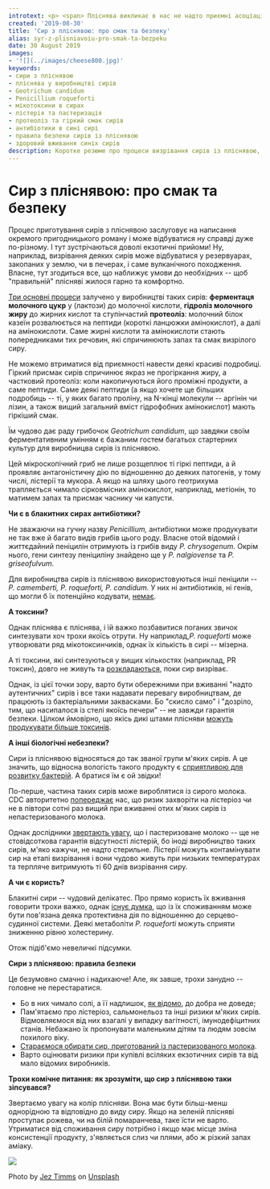 ```yaml
---
introtext: <p> <span> Пліснява викликає в нас не надто приємні асоціації. Але тільки якщо це не шматок гарного рокфору із келихом гарного вина. Чим ця пліснява відрізняється від тієї, що у погребі на стіні, чи можна використати шмат такого сиру, як антибіотик (пеніцили ж!), як зрозуміти, що сир з пліснявою вже зіпсувався, та коли сир з пліснявою ліпше взагалі не їсти?</span></p>
created: '2019-08-30'
title: 'Сир з пліснявою: про смак та безпеку'
alias: syr-z-plisniavoiu-pro-smak-ta-bezpeku
date: 30 August 2019
images:
- '![](../images/cheese800.jpg)'
keywords:
- сири з пліснявою
- пліснява у виробництві сирів
- Geotrichum candidum
- Penicillium roqueforti
- мікотоксини в сирах
- лістерія та пастеризація
- протеоліз та гіркий смак сирів
- антибіотики в сині сирі
- правила безпеки сирів із пліснявою
- здоровий вживання синіх сирів
description: Коротке резюме про процеси визрівання сирів із пліснявою, потенційні токсини та антибіотики, біологічні ризики та рекомендації з безпеки при споживанні.
---
```


# Сир з пліснявою: про смак та безпеку

Процес приготування сирів з пліснявою заслуговує на написання окремого пригодницького роману і може відбуватися ну справді дуже по-різному. І тут зустрічаються доволі екзотичні прийоми! Ну, наприклад, визрівання деяких сирів може відбуватися у резервуарах, закопаних у землю, чи в печерах, і саме вулканічного походження. Власне, тут згодиться все, що наближує умови до необхідних -- щоб "правильній" плісняві жилося гарно та комфортно.

[Три основні процеси](https://www.asmscience.org/docserver/fulltext/microbiolspec/1/1/CM-0005-12.pdf?expires=1566910075&id=id&accname=guest&checksum=34059E7D3120D6793F1644B9B939CFD6) залучено у виробництві таких сирів: **ферментаця молочного цукр** у (лактози) до молочної кислоти, **гідроліз молочного жиру** до жирних кислот та ступінчастий **протеоліз**: молочний білок казеїн розвалюється на пептиди (короткі ланцюжки амінокислот), а далі на амінокислоти. Саме жирні кислоти та амінокислоти стають попередниками тих речовин, які спричинюють запах та смак визрілого сиру.

Не можемо втриматися від приємності навести деякі красиві подробиці. Гіркий присмак сирів спричинює якраз не прогіркання жиру, а частковий протеоліз: коли накопичуються його проміжні продукти, а саме пептиди. Саме деякі пептиди (а якщо хочете ще більших подробиць -- ті, у яких багато проліну, на N-кінці молекули -- аргінін чи лізин, а також вищий загальний вміст гідрофобних амінокислот) мають гіркіший смак.

Їм чудово дає раду грибочок *Geotrichum candidum*, що завдяки своїм ферментативним умінням є бажаним гостем багатьох стартерних культур для виробницва сирів із пліснявою.

Цей мікроскопічний гриб не лише розщеплює ті гіркі пептиди, а й проявляє антагоністичну дію по відношенню до деяких патогенів, у тому числі, лістерії та мукора. А якщо на шляху цього геотрихума трапляється чимало сірковмісних амінокислот, наприклад, метіонін, то матимем запах та присмак часнику чи капусти.

**Чи є в блакитних сирах антибіотики?**

Не зважаючи на гучну назву *Penicillium,* антибіотики може продукувати не так вже й багато видів грибів цього роду. Власне отой відомий і життєдайний пеніцилін отримують із грибів виду *P. chrysogenum.* Окрім нього, гени синтезу пеніциліну знайдено ще у *P. nalgiovense* та *P. griseofulvum.*

Для виробництва сирів із пліснявою використовуються інші пеніцили -- *P. camemberti,* *P. roqueforti, P. candidum.* У них ні антибіотиків, ні генів, що могли б їх потенційно кодувати, [немає](https://www.ncbi.nlm.nih.gov/pmc/articles/PMC123731/)*.*

**А токсини?**

Однак пліснява є пліснява, і їй важко позбавитися поганих звичок синтезувати хоч трохи якоїсь отрути. Ну наприклад,*P. roqueforti* може утворювати ряд мікотоксинчиків, однак їх кількість в сирі -- мізерна.

А ті токсини, які синтезуються у вищих кількостях (наприклад, PR токсин), довго не живуть та [розкладаються](https://www.ncbi.nlm.nih.gov/pmc/articles/PMC5885497/), поки сир визріває.

Однак, із цієї точки зору, варто бути обережними при вживанні "надто аутентичних" сирів і все таки надавати перевагу виробництвам, де працюють із бактеріальними заквасками. Бо "скисло само" і "дозріло, тим, що насипалося із стелі якоїсь печери" -- не завжди гарантія безпеки. Цілком ймовірно, що якісь дикі штами плісняви [можуть продукувати більше токсинів](https://www.ncbi.nlm.nih.gov/pubmed/30497609).

**А інші біологічні небезпеки?**

Сири із пліснявою відносяться до так званої групи м'яких сирів. А це значить, що відносна вологість такого продукту є [сприятливою для розвитку бактерій](https://www.ncbi.nlm.nih.gov/pmc/articles/PMC4593610/). А братися їм є ой звідки!

По-перше, частина таких сирів може вироблятися із сирого молока. CDC авторитетно [попереджає](https://www.cdc.gov/listeria/prevention.html) нас, що ризик захворіти на лістеріоз чи не в півтори сотні раз вищий при вживанні отих м'яких сирів із непастеризованого молока.

Однак дослідники [звертають увагу](https://www.ncbi.nlm.nih.gov/pmc/articles/PMC4593610/), що і пастеризоване молоко -- ще не стовідсоткова гарантія відсутності лістерій, бо іноді виробництво таких сирів, м'яко кажучи, не надто стерильне. Лістерії можуть контамінувати сир на етапі визрівання і вони чудово живуть при низьких температурах та терпляче витримують ті 60 днів визрівання сиру.

**А чи є користь?**

Блакитні сири -- чудовий делікатес. Про прямо користь їх вживання говорити трохи важко, однак [існує думка](https://www.ncbi.nlm.nih.gov/pubmed/22981595/), що із їх споживанням може бути пов'язана деяка протективна дія по відношенню до серцево-судинної системи. Деякі метаболіти *P. roqueforti* можуть сприяти зниженню рівню холестерину.

Отож підіб'ємо невеличкі підсумки.

**Сири з пліснявою: правила безпеки**

Це безумовно смачно і надихаюче! Але, як завше, трохи занудно -- головне не перестаратися.

* Бо в них чимало солі, а її надлишок, [як відомо](https://www.health.harvard.edu/blog/10-tricks-to-reduce-salt-sodium-in-your-diet-2018072014281), до добра не доведе;
* Пам'ятаємо про лістеріоз, сальмонельоз та інші ризики м'яких сирів. Відмовляємося від них взагалі у випадку вагітності, імунодефіцитних станів. Небажано їх пропонувати маленьким дітям та людям зовсім похилого віку.
* [Стараємося обирати сир, приготований із пастеризованого молока](https://www.cdc.gov/listeria/prevention.html).
* Варто оцінювати ризики при купівлі всіляких екзотичних сирів та від мало відомих виробників.

**Трохи комічне питання: як зрозуміти, що сир з пліснявою таки зіпсувався?**

Звертаємо увагу на колір плісняви. Вона має бути більш-менш однорідною та відповідно до виду сиру. Якщо на зеленій плісняві проступає рожева, чи на білій помаранчева, таке їсти не варто. Утриматися від споживання сиру потрібно і якщо має місце зміна консистенції продукту, з'являється слиз чи плями, або ж різкий запах аміаку.

![](../images/cheese800.jpg)

Photo by [Jez Timms](https://unsplash.com/@jeztimms?utm_source=unsplash&utm_medium=referral&utm_content=creditCopyText) on [Unsplash](https://unsplash.com/search/photos/blu-cheese?utm_source=unsplash&utm_medium=referral&utm_content=creditCopyText)

